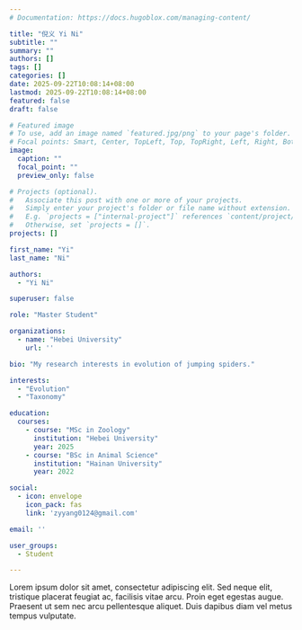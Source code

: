 ```yaml
---
# Documentation: https://docs.hugoblox.com/managing-content/

title: "倪义 Yi Ni"
subtitle: ""
summary: ""
authors: []
tags: []
categories: []
date: 2025-09-22T10:08:14+08:00
lastmod: 2025-09-22T10:08:14+08:00
featured: false
draft: false

# Featured image
# To use, add an image named `featured.jpg/png` to your page's folder.
# Focal points: Smart, Center, TopLeft, Top, TopRight, Left, Right, BottomLeft, Bottom, BottomRight.
image:
  caption: ""
  focal_point: ""
  preview_only: false

# Projects (optional).
#   Associate this post with one or more of your projects.
#   Simply enter your project's folder or file name without extension.
#   E.g. `projects = ["internal-project"]` references `content/project/deep-learning/index.md`.
#   Otherwise, set `projects = []`.
projects: []

first_name: "Yi"
last_name: "Ni"

authors:
  - "Yi Ni"

superuser: false

role: "Master Student"

organizations:
  - name: "Hebei University"
    url: ''

bio: "My research interests in evolution of jumping spiders."

interests:
  - "Evolution"
  - "Taxonomy"

education:
  courses:
    - course: "MSc in Zoology"
      institution: "Hebei University"
      year: 2025
    - course: "BSc in Animal Science"
      institution: "Hainan University"
      year: 2022

social:
  - icon: envelope
    icon_pack: fas
    link: 'zyyang0124@gmail.com'

email: ''

user_groups:
  - Student

---
```


Lorem ipsum dolor sit amet, consectetur adipiscing elit. Sed neque elit, tristique placerat feugiat ac, facilisis vitae arcu. Proin eget egestas augue. Praesent ut sem nec arcu pellentesque aliquet. Duis dapibus diam vel metus tempus vulputate.
